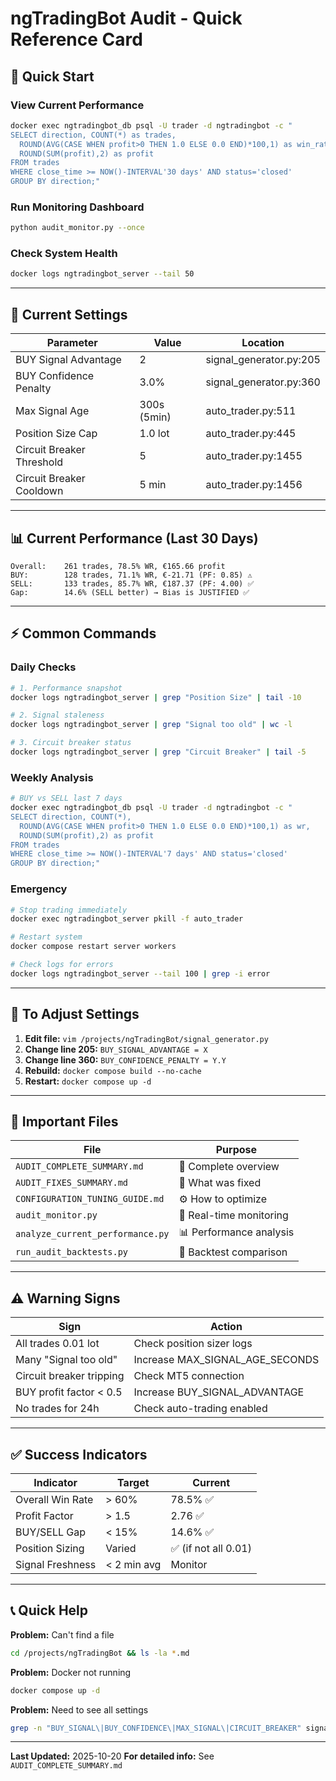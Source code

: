 # ngTradingBot Audit - Quick Reference Card

## 🚀 Quick Start

### View Current Performance
```bash
docker exec ngtradingbot_db psql -U trader -d ngtradingbot -c "
SELECT direction, COUNT(*) as trades,
  ROUND(AVG(CASE WHEN profit>0 THEN 1.0 ELSE 0.0 END)*100,1) as win_rate,
  ROUND(SUM(profit),2) as profit
FROM trades
WHERE close_time >= NOW()-INTERVAL'30 days' AND status='closed'
GROUP BY direction;"
```

### Run Monitoring Dashboard
```bash
python audit_monitor.py --once
```

### Check System Health
```bash
docker logs ngtradingbot_server --tail 50
```

---

## 🎯 Current Settings

| Parameter | Value | Location |
|-----------|-------|----------|
| BUY Signal Advantage | 2 | signal_generator.py:205 |
| BUY Confidence Penalty | 3.0% | signal_generator.py:360 |
| Max Signal Age | 300s (5min) | auto_trader.py:511 |
| Position Size Cap | 1.0 lot | auto_trader.py:445 |
| Circuit Breaker Threshold | 5 | auto_trader.py:1455 |
| Circuit Breaker Cooldown | 5 min | auto_trader.py:1456 |

---

## 📊 Current Performance (Last 30 Days)

```
Overall:    261 trades, 78.5% WR, €165.66 profit
BUY:        128 trades, 71.1% WR, €-21.71 (PF: 0.85) ⚠️
SELL:       133 trades, 85.7% WR, €187.37 (PF: 4.00) ✅
Gap:        14.6% (SELL better) → Bias is JUSTIFIED ✅
```

---

## ⚡ Common Commands

### Daily Checks
```bash
# 1. Performance snapshot
docker logs ngtradingbot_server | grep "Position Size" | tail -10

# 2. Signal staleness
docker logs ngtradingbot_server | grep "Signal too old" | wc -l

# 3. Circuit breaker status
docker logs ngtradingbot_server | grep "Circuit Breaker" | tail -5
```

### Weekly Analysis
```bash
# BUY vs SELL last 7 days
docker exec ngtradingbot_db psql -U trader -d ngtradingbot -c "
SELECT direction, COUNT(*),
  ROUND(AVG(CASE WHEN profit>0 THEN 1.0 ELSE 0.0 END)*100,1) as wr,
  ROUND(SUM(profit),2) as profit
FROM trades
WHERE close_time >= NOW()-INTERVAL'7 days' AND status='closed'
GROUP BY direction;"
```

### Emergency
```bash
# Stop trading immediately
docker exec ngtradingbot_server pkill -f auto_trader

# Restart system
docker compose restart server workers

# Check logs for errors
docker logs ngtradingbot_server --tail 100 | grep -i error
```

---

## 🔧 To Adjust Settings

1. **Edit file:** `vim /projects/ngTradingBot/signal_generator.py`
2. **Change line 205:** `BUY_SIGNAL_ADVANTAGE = X`
3. **Change line 360:** `BUY_CONFIDENCE_PENALTY = Y.Y`
4. **Rebuild:** `docker compose build --no-cache`
5. **Restart:** `docker compose up -d`

---

## 📁 Important Files

| File | Purpose |
|------|---------|
| `AUDIT_COMPLETE_SUMMARY.md` | 📖 Complete overview |
| `AUDIT_FIXES_SUMMARY.md` | 🔧 What was fixed |
| `CONFIGURATION_TUNING_GUIDE.md` | ⚙️ How to optimize |
| `audit_monitor.py` | 👀 Real-time monitoring |
| `analyze_current_performance.py` | 📊 Performance analysis |
| `run_audit_backtests.py` | 🧪 Backtest comparison |

---

## ⚠️ Warning Signs

| Sign | Action |
|------|--------|
| All trades 0.01 lot | Check position sizer logs |
| Many "Signal too old" | Increase MAX_SIGNAL_AGE_SECONDS |
| Circuit breaker tripping | Check MT5 connection |
| BUY profit factor < 0.5 | Increase BUY_SIGNAL_ADVANTAGE |
| No trades for 24h | Check auto-trading enabled |

---

## ✅ Success Indicators

| Indicator | Target | Current |
|-----------|--------|---------|
| Overall Win Rate | > 60% | 78.5% ✅ |
| Profit Factor | > 1.5 | 2.76 ✅ |
| BUY/SELL Gap | < 15% | 14.6% ✅ |
| Position Sizing | Varied | ✅ (if not all 0.01) |
| Signal Freshness | < 2 min avg | Monitor |

---

## 📞 Quick Help

**Problem:** Can't find a file
```bash
cd /projects/ngTradingBot && ls -la *.md
```

**Problem:** Docker not running
```bash
docker compose up -d
```

**Problem:** Need to see all settings
```bash
grep -n "BUY_SIGNAL\|BUY_CONFIDENCE\|MAX_SIGNAL\|CIRCUIT_BREAKER" signal_generator.py auto_trader.py
```

---

**Last Updated:** 2025-10-20
**For detailed info:** See `AUDIT_COMPLETE_SUMMARY.md`
